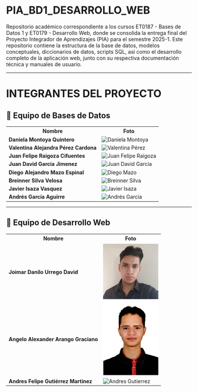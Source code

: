 # PIA_BD1_DESARROLLO_WEB
Repositorio académico correspondiente a los cursos ET0187 - Bases de Datos 1 y ET0179 - Desarrollo Web, donde se consolida la entrega final del Proyecto Integrador de Aprendizajes (PIA) para el semestre 2025-1. Este repositorio contiene la estructura de la base de datos, modelos conceptuales, diccionarios de datos, scripts SQL, así como el desarrollo completo de la aplicación web, junto con su respectiva documentación técnica y manuales de usuario.

---

# INTEGRANTES DEL PROYECTO

## 🔧 Equipo de Bases de Datos

<table>
  <tr>
    <th>Nombre</th>
    <th>Foto</th>
  </tr>
  <tr>
    <td><strong>Daniela Montoya Quintero</strong></td>
    <td><img src="" alt="Daniela Montoya" width="150"/></td>
  </tr>
  <tr>
    <td><strong>Valentina Alejandra Pérez Cardona</strong></td>
    <td><img src="" alt="Valentina Pérez" width="150"/></td>
  </tr>
  <tr>
    <td><strong>Juan Felipe Raigoza Cifuentes</strong></td>
    <td><img src="" alt="Juan Felipe Raigoza" width="150"/></td>
  </tr>
  <tr>
    <td><strong>Juan David Garcia Jimenez</strong></td>
    <td><img src="" alt="Juan David Garcia" width="150"/></td>
  </tr>
  <tr>
    <td><strong>Diego Alejandro Mazo Espinal</strong></td>
    <td><img src="" alt="Diego Mazo" width="150"/></td>
  </tr>
  <tr>
    <td><strong>Breinner Silva Velosa</strong></td>
    <td><img src="" alt="Breinner Silva" width="150"/></td>
  </tr>
  <tr>
    <td><strong>Javier Isaza Vasquez</strong></td>
    <td><img src="" alt="Javier Isaza" width="150"/></td>
  </tr>
  <tr>
    <td><strong>Andrés García Aguirre</strong></td>
    <td><img src="" alt="Andrés García" width="150"/></td>
  </tr>
</table>


---

## 🔧 Equipo de Desarrollo  Web

<table>
  <tr>
    <th>Nombre</th>
    <th>Foto</th>
  </tr>
  <tr>
    <td><strong>Joimar Danilo Urrego David</strong></td>
    <td><img src="assets/danilo_urrego.jpg" alt="Danilo Urrego" width="150"/></td>
  </tr>
  <tr>
    <td><strong>Angelo Alexander Arango Graciano</strong></td>
    <td><img src="assets/angelo_arango.png" alt="Angelo Arango" width="150"/></td>
  </tr>
  <tr>
    <td><strong>Andres Felipe Gutiérrez Martínez</strong></td>
    <td><img src="assets/andres_gutierrez.jpg" alt="Andres Gutierrez" width="150"/></td>
  </tr>
</table>
